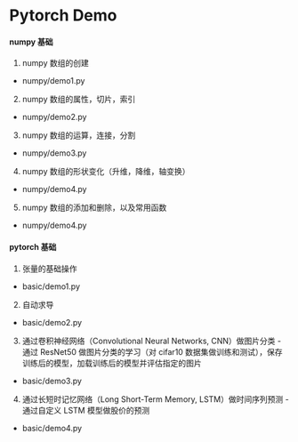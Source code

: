 ﻿# Pytorch Demo


#### numpy 基础
1. numpy 数组的创建
- numpy/demo1.py
2. numpy 数组的属性，切片，索引
- numpy/demo2.py
3. numpy 数组的运算，连接，分割
- numpy/demo3.py
4. numpy 数组的形状变化（升维，降维，轴变换）
- numpy/demo4.py
5. numpy 数组的添加和删除，以及常用函数
- numpy/demo4.py

#### pytorch 基础
1. 张量的基础操作
- basic/demo1.py
2. 自动求导
- basic/demo2.py
3. 通过卷积神经网络（Convolutional Neural Networks, CNN）做图片分类 - 通过 ResNet50 做图片分类的学习（对 cifar10 数据集做训练和测试），保存训练后的模型，加载训练后的模型并评估指定的图片
- basic/demo3.py
4. 通过长短时记忆网络（Long Short-Term Memory, LSTM）做时间序列预测 - 通过自定义 LSTM 模型做股价的预测
- basic/demo4.py
